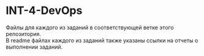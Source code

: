 # INT-4-DevOps
Файлы для каждого из заданий в соответствующей ветке этого репозитория.  
В readme файлах каждого из заданий также указаны ссылки на отчеты о выполнении заданий.

